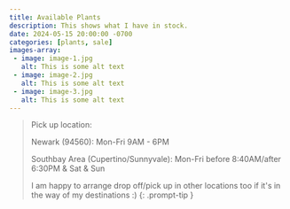 ```yaml
---
title: Available Plants
description: This shows what I have in stock.
date: 2024-05-15 20:00:00 -0700
categories: [plants, sale]
images-array:
 - image: image-1.jpg
   alt: This is some alt text
 - image: image-2.jpg
   alt: This is some alt text
 - image: image-3.jpg
   alt: This is some alt text
---
```





> Pick up location:
>
> Newark (94560):  Mon-Fri 9AM - 6PM
>
> Southbay Area (Cupertino/Sunnyvale):  Mon-Fri before 8:40AM/after 6:30PM & Sat & Sun
>
> I am happy to arrange drop off/pick up in other locations too if it's in the way of my destinations :)
{: .prompt-tip }

